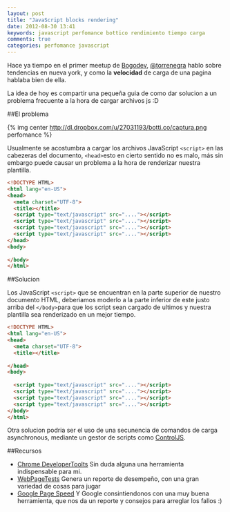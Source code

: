 ```yaml
---
layout: post
title: "JavaScript blocks rendering"
date: 2012-08-30 13:41
keywords: javascript perfomance bottico rendimiento tiempo carga
comments: true
categories: perfomance javascript
---
```


Hace ya tiempo en el primer meetup de [Bogodev](http://www.bogodev.org/), [@torrenegra](http://twitter.com/torrenegra) hablo sobre tendencias en nueva york, y como la **velocidad** de carga de una pagina hablaba bien de ella.

La idea de hoy es compartir una pequeña guia de como dar solucion a un problema frecuente a la hora de cargar archivos js :D

##El problema

{% img center http://dl.dropbox.com/u/27031193/botti.co/captura.png perfomance %}

Usualmente se acostumbra a cargar los archivos JavaScript `<script>` en las cabezeras del documento, `<head>`esto en cierto sentido no es malo, más sin embargo puede causar un problema a la hora de renderizar nuestra plantilla.

<!-- more -->

```html Ficheros js cargados desde head
<!DOCTYPE HTML>
<html lang="en-US">
<head>
  <meta charset="UTF-8">
  <title></title>
  <script type="text/javascript" src="...."></script>
  <script type="text/javascript" src="...."></script>
  <script type="text/javascript" src="...."></script>
  <script type="text/javascript" src="...."></script>
</head>
<body>
  
</body>
</html>
```

##Solucion

Los JavaScript `<script>` que se encuentran en la parte superior de nuestro documento HTML, deberiamos moderlo a la parte inferior de este justo arriba del `</body>`para que los script
sean cargado de ultimos y nuestra plantilla sea renderizado en un mejor tiempo.

```html ficheros js cargados al final del documento
<!DOCTYPE HTML>
<html lang="en-US">
<head>
  <meta charset="UTF-8">
  <title></title>
  
</head>
<body>
  
  <script type="text/javascript" src="...."></script>
  <script type="text/javascript" src="...."></script>
  <script type="text/javascript" src="...."></script>
  <script type="text/javascript" src="...."></script>
</body>
</html>
```

Otra solucion podria ser el uso de una secunencia de comandos de carga asynchronous, mediante un gestor de scripts como [ControlJS](http://stevesouders.com/controljs/).

##Recursos
* [Chrome DeveloperToolts](http://google.com/?s=chrome) Sin duda alguna una herramienta indispensable para mi.
* [WebPageTests](http://www.webpagetest.org/) Genera un reporte de desempeño, con una gran variedad de cosas para jugar
* [Google Page Speed](https://developers.google.com/speed/pagespeed/) Y Google consintiendonos con una muy buena herramienta, que nos da un reporte y consejos para arreglar los fallos :)

